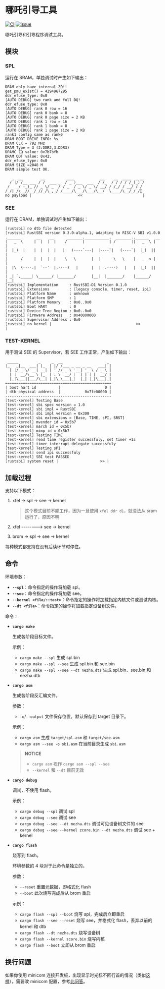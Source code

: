 ﻿# 哪吒引导工具

[![CI](https://github.com/YdrMaster/nezha-boot-util/actions/workflows/workflow.yml/badge.svg?branch=main)](https://github.com/YdrMaster/nezha-boot-util/actions)
[![issue](https://img.shields.io/github/issues/YdrMaster/nezha-boot-util)](https://github.com/YdrMaster/nezha-boot-util/issues)

哪吒引导和引导程序调试工具。

## 模块

### SPL

运行在 SRAM，单独调试时产生如下输出：

```text
DRAM only have internal ZQ!!
get_pmu_exist() = 4294967295
ddr_efuse_type: 0x0
[AUTO DEBUG] two rank and full DQ!
ddr_efuse_type: 0x0
[AUTO DEBUG] rank 0 row = 16
[AUTO DEBUG] rank 0 bank = 8
[AUTO DEBUG] rank 0 page size = 2 KB
[AUTO DEBUG] rank 1 row = 16
[AUTO DEBUG] rank 1 bank = 8
[AUTO DEBUG] rank 1 page size = 2 KB
rank1 config same as rank0
DRAM BOOT DRIVE INFO: %s
DRAM CLK = 792 MHz
DRAM Type = 3 (2:DDR2,3:DDR3)
DRAMC ZQ value: 0x7b7bfb
DRAM ODT value: 0x42.
ddr_efuse_type: 0x0
DRAM SIZE =2048 M
DRAM simple test OK.

   _  __        __          ___            __    __  ____  _ __
  / |/ /__ ___ / /  ___ _  / _ )___  ___  / /_  / / / / /_(_) /
 /    / -_)_ // _ \/ _ `/ / _  / _ \/ _ \/ __/ / /_/ / __/ / /
/_/|_/\__//__/_//_/\_,_/ /____/\___/\___/\__/  \____/\__/_/_/🦀
no payload |                     <<                           |
```

### SEE

运行在 DRAM，单独调试时产生如下输出：

```text
[rustsbi] no dtb file detected
[rustsbi] RustSBI version 0.3.0-alpha.1, adapting to RISC-V SBI v1.0.0
.______       __    __      _______.___________.  _______..______   __
|   _  \     |  |  |  |    /       |           | /       ||   _  \ |  |
|  |_)  |    |  |  |  |   |   (----`---|  |----`|   (----`|  |_)  ||  |
|      /     |  |  |  |    \   \       |  |      \   \    |   _  < |  |
|  |\  \----.|  `--'  |.----)   |      |  |  .----)   |   |  |_)  ||  |
| _| `._____| \______/ |_______/       |__|  |_______/    |______/ |__|
[rustsbi] Implementation     : RustSBI-D1 Version 0.1.0
[rustsbi] Extensions         : [legacy console, timer, reset, ipi]
[rustsbi] Platform Name      : unknown
[rustsbi] Platform SMP       : 1
[rustsbi] Platform Memory    : 0x0..0x0
[rustsbi] Boot HART          : 0
[rustsbi] Device Tree Region : 0x0..0x0
[rustsbi] Firmware Address   : 0x40000000
[rustsbi] Supervisor Address : 0x0
[rustsbi] no kernel |                                      <<         |
```

### TEST-KERNEL

用于测试 SEE 的 Supervisor，若 SEE 工作正常，产生如下输出：

```text
 _____         _     _  __                    _
|_   _|__  ___| |_  | |/ /___ _ __ _ __   ___| |
  | |/ _ \/ __| __| | ' // _ \ '__| '_ \ / _ \ |
  | |  __/\__ \ |_  | . \  __/ |  | | | |  __/ |
  |_|\___||___/\__| |_|\_\___|_|  |_| |_|\___|_|
================================================
| boot hart id          |                    0 |
| dtb physical address  |           0x7fe00000 |
------------------------------------------------
[test-kernel] Testing Base
[test-kernel] sbi spec version = 1.0
[test-kernel] sbi impl = RustSBI
[test-kernel] sbi impl version = 0x300
[test-kernel] sbi extensions = [Base, TIME, sPI, SRST]
[test-kernel] mvendor id = 0x5b7
[test-kernel] march id = 0x5b7
[test-kernel] mimp id = 0x5b7
[test-kernel] Testing TIME
[test-kernel] read time register successfuly, set timer +1s
[test-kernel] timer interrupt delegate successfuly
[test-kernel] Testing sPI
[test-kernel] send ipi successfuly
[test-kernel] SBI test PASSED
[rustsbi] system reset |                   >> |
```

## 加载过程

支持以下模式：

1. xfel -> spl -> see -> kernel

   > 这个模式目前不能工作，因为一旦使用 `xfel ddr d1`，就没法从 sram 运行了，原因不明

2. xfel --------> see -> kernel

3. brom -> spl -> see -> kernel

每种模式都支持在没有后续环节时停住。

## 命令

环境参数：

- **`--spl`**：命令指定的操作将加载 spl。
- **`--see`**：命令指定的操作将加载 see。
- **`--kernel <file/::test>`**：命令指定的操作将加载指定内核文件或测试内核。
- **`--dt <file>`**：命令指定的操作将加载指定设备树文件。

命令：

- **`cargo make`**

  生成各阶段目标文件。

  示例：

  - `cargo make --spl` 生成 spl.bin
  - `cargo make --spl --see` 生成 spl.bin 和 see.bin
  - `cargo make --spl --see --dt nezha.dts` 生成 spl.bin、see.bin 和 nezha.dtb

- **`cargo asm`**

  生成各阶段反汇编文件。

  参数：

  - `-o`/`--output` 文件保存位置，默认保存到 target 目录下。

  示例：

  - `cargo asm` 生成 `target/spl.asm` 和 `target/see.asm`
  - `cargo asm --see -o sbi.asm` 在当前目录生成 `sbi.asm`

  > **NOTICE**
  >
  > - `cargo asm` 视作 `cargo asm --spl --see`
  > - `--kernel` 和 `--dt` 目前无效

- **`cargo debug`**

  调试，不使用 flash。

  示例：

  - `cargo debug --spl` 调试 spl
  - `cargo debug --see` 调试 see
  - `cargo debug --see --dt nezha.dts` 调试可见设备树文件的 see
  - `cargo debug --see --kernel zcore.bin --dt nezha.dts` 调试 see + kernel

- **`cargo flash`**

  烧写到 flash。

  环境参数的 4 块对于此命令是独立的。

  参数：

  - `--reset` 重置元数据，即格式化 flash
  - `--boot` 此次烧写完成后从 brom 重启

  示例：

  - `cargo flash --spl --boot` 烧写 spl，完成后立即重启
  - `cargo flash --see --reset` 烧写 see，并格式化 flash，丢弃以前的 kernel 和 dtb
  - `cargo flash --dt nezha.dts` 烧写设备树
  - `cargo flash --kernel zcore.bin` 烧写内核
  - `cargo flash --boot` 立即从 brom 重启

## 换行问题

如果你使用 minicom 连接开发板，出现显示时光标不回行首的情况（类似[这样](https://github.com/YdrMaster/nezha-boot-util/issues/1)），需要改 minicom 配置，参考[此问答](https://unix.stackexchange.com/questions/283924/how-can-minicom-permanently-translate-incoming-newline-n-to-crlf)。
